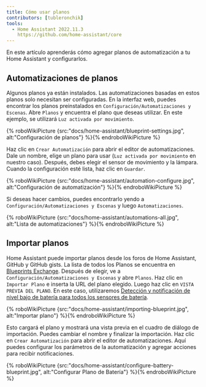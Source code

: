 ```yaml
---
title: Cómo usar planos
contributors: [tubleronchik]
tools:
  - Home Assistant 2022.11.3
    https://github.com/home-assistant/core
---
```


En este artículo aprenderás cómo agregar planos de automatización a tu Home Assistant y configurarlos.

## Automatizaciones de planos

Algunos planos ya están instalados. Las automatizaciones basadas en estos planos solo necesitan ser configuradas. En la interfaz web, puedes encontrar los planos preinstalados en `Configuración/Automatizaciones y Escenas`. Abre `Planos` y encuentra el plano que deseas utilizar. En este ejemplo, se utilizará `Luz activada por movimiento`.

{% roboWikiPicture {src:"docs/home-assistant/blueprint-settings.jpg", alt:"Configuración de planos"} %}{% endroboWikiPicture %}

Haz clic en `Crear Automatización` para abrir el editor de automatizaciones. Dale un nombre, elige un plano para usar (`Luz activada por movimiento` en nuestro caso). Después, debes elegir el sensor de movimiento y la lámpara. Cuando la configuración esté lista, haz clic en `Guardar`.

{% roboWikiPicture {src:"docs/home-assistant/automation-configure.jpg", alt:"Configuración de automatización"} %}{% endroboWikiPicture %}

Si deseas hacer cambios, puedes encontrarlo yendo a `Configuración/Automatizaciones y Escenas` y luego `Automatizaciones`.

{% roboWikiPicture {src:"docs/home-assistant/automations-all.jpg", alt:"Lista de automatizaciones"} %}{% endroboWikiPicture %}

## Importar planos

Home Assistant puede importar planos desde los foros de Home Assistant, GitHub y GitHub gists. La lista de todos los Planos se encuentra en [Blueprints Exchange](https://community.home-assistant.io/c/blueprints-exchange/53). Después de elegir, ve a `Configuración/Automatizaciones y Escenas` y abre `Planos`. Haz clic en `Importar Plano` e inserta la URL del plano elegido. Luego haz clic en `VISTA PREVIA DEL PLANO`. En este caso, utilizaremos [Detección y notificación de nivel bajo de batería para todos los sensores de batería](https://community.home-assistant.io/t/low-battery-level-detection-notification-for-all-battery-sensors/258664).

{% roboWikiPicture {src:"docs/home-assistant/importing-blueprint.jpg", alt:"Importar plano"} %}{% endroboWikiPicture %}

Esto cargará el plano y mostrará una vista previa en el cuadro de diálogo de importación. Puedes cambiar el nombre y finalizar la importación. Haz clic en `Crear Automatización` para abrir el editor de automatizaciones. Aquí puedes configurar los parámetros de la automatización y agregar acciones para recibir notificaciones.

{% roboWikiPicture {src:"docs/home-assistant/configure-battery-blueprint.jpg", alt:"Configurar Plano de Batería"} %}{% endroboWikiPicture %}